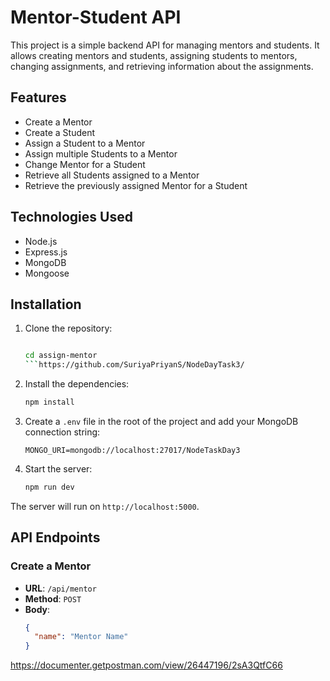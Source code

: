# Mentor-Student API

This project is a simple backend API for managing mentors and students. It allows creating mentors and students, assigning students to mentors, changing assignments, and retrieving information about the assignments.

## Features

- Create a Mentor
- Create a Student
- Assign a Student to a Mentor
- Assign multiple Students to a Mentor
- Change Mentor for a Student
- Retrieve all Students assigned to a Mentor
- Retrieve the previously assigned Mentor for a Student

## Technologies Used

- Node.js
- Express.js
- MongoDB
- Mongoose

## Installation

1. Clone the repository:
    ```bash
    
    cd assign-mentor
    ```https://github.com/SuriyaPriyanS/NodeDayTask3/

2. Install the dependencies:
    ```bash
    npm install
    ```

3. Create a `.env` file in the root of the project and add your MongoDB connection string:
    ```env
    MONGO_URI=mongodb://localhost:27017/NodeTaskDay3
    ```

4. Start the server:
    ```bash
    npm run dev
    ```

The server will run on `http://localhost:5000`.

## API Endpoints

### Create a Mentor

- **URL**: `/api/mentor`
- **Method**: `POST`
- **Body**:
  ```json
  {
    "name": "Mentor Name"
  }


https://documenter.getpostman.com/view/26447196/2sA3QtfC66
